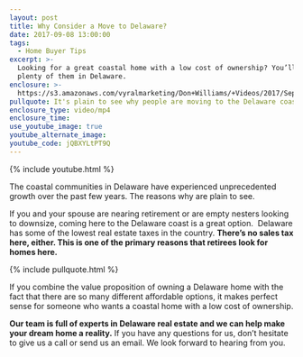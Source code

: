 ```yaml
---
layout: post
title: Why Consider a Move to Delaware?
date: 2017-09-08 13:00:00
tags:
  - Home Buyer Tips
excerpt: >-
  Looking for a great coastal home with a low cost of ownership? You’ll find
  plenty of them in Delaware.
enclosure: >-
  https://s3.amazonaws.com/vyralmarketing/Don+Williams/+Videos/2017/September/Don+Williams+Group-+Why+Consider+a+Move+to+Delaware%253F.mp4
pullquote: It's plain to see why people are moving to the Delaware coast.
enclosure_type: video/mp4
enclosure_time:
use_youtube_image: true
youtube_alternate_image:
youtube_code: jQBXYLtPT9Q
---
```



{% include youtube.html %}

The coastal communities in Delaware have experienced unprecedented growth over the past few years. The reasons why are plain to see.

If you and your spouse are nearing retirement or are empty nesters looking to downsize, coming here to the Delaware coast is a great option.  Delaware has some of the lowest real estate taxes in the country. **There’s no sales tax here, either. This is one of the primary reasons that retirees look for homes here.**

{% include pullquote.html %}

If you combine the value proposition of owning a Delaware home with the fact that there are so many different affordable options, it makes perfect sense for someone who wants a coastal home with a low cost of ownership.

**Our team is full of experts in Delaware real estate and we can help make your dream home a reality.** If you have any questions for us, don’t hesitate to give us a call or send us an email. We look forward to hearing from you.